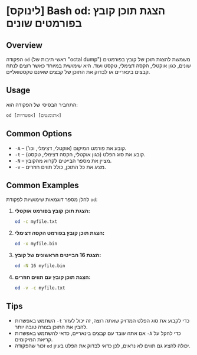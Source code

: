 # [לינוקס] Bash od: הצגת תוכן קובץ בפורמטים שונים

## Overview
הפקודה `od` (ראשי תיבות של "octal dump") משמשת להצגת תוכן של קובץ בפורמטים שונים, כגון אוקטלי, הקסה דצימלי, טקסט ועוד. היא שימושית במיוחד כאשר רוצים לנתח קבצים בינאריים או לבדוק את התוכן של קבצים שאינם טקסטואליים.

## Usage
התחביר הבסיסי של הפקודה הוא:
```
od [אפשרויות] [ארגומנטים]
```

## Common Options
- `-A` – קובע את פורמט המיקום (אוקטלי, דצימלי, וכו').
- `-t` – קובע את סוג הפלט (כגון אוקטלי, הקסה דצימלי, טקסט).
- `-N` – מציין את מספר הבייטים לקרוא מהקובץ.
- `-v` – מציג את כל התוכן, כולל תווים חוזרים.

## Common Examples
להלן מספר דוגמאות שימושיות לפקודת `od`:

1. **הצגת תוכן קובץ בפורמט אוקטלי:**
   ```bash
   od -c myfile.txt
   ```

2. **הצגת תוכן קובץ בפורמט הקסה דצימלי:**
   ```bash
   od -x myfile.bin
   ```

3. **הצגת 16 הבייטים הראשונים של קובץ:**
   ```bash
   od -N 16 myfile.bin
   ```

4. **הצגת תוכן קובץ עם תווים חוזרים:**
   ```bash
   od -v -c myfile.txt
   ```

## Tips
- השתמש באפשרות `-t` כדי לקבוע את סוג הפלט המדויק שאתה רוצה, זה יכול לעזור להבין את התוכן בצורה טובה יותר.
- אם אתה עובד עם קבצים בינאריים, כדאי להשתמש באפשרות `-A` כדי להקל על קריאת המיקומים.
- זכור שהפקודה `od` יכולה להציג גם תווים לא נראים, לכן כדאי לבדוק את הפלט בעיון.